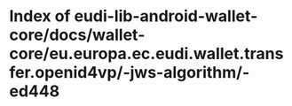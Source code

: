 # Index of eudi-lib-android-wallet-core/docs/wallet-core/eu.europa.ec.eudi.wallet.transfer.openid4vp/-jws-algorithm/-ed448
